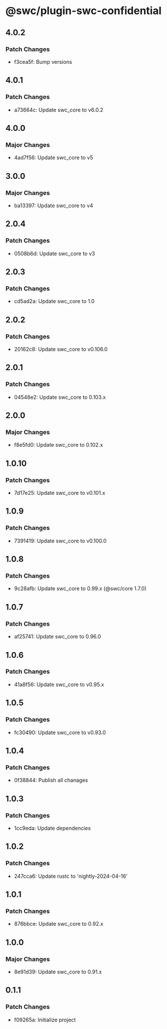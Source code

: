# @swc/plugin-swc-confidential

## 4.0.2

### Patch Changes

- f3cea5f: Bump versions

## 4.0.1

### Patch Changes

- a73664c: Update swc_core to v6.0.2

## 4.0.0

### Major Changes

- 4ad7f56: Update swc_core to v5

## 3.0.0

### Major Changes

- ba13397: Update swc_core to v4

## 2.0.4

### Patch Changes

- 0508b6d: Update swc_core to v3

## 2.0.3

### Patch Changes

- cd5ad2a: Update swc_core to 1.0

## 2.0.2

### Patch Changes

- 20162c8: Update swc_core to v0.106.0

## 2.0.1

### Patch Changes

- 04548e2: Update swc_core to 0.103.x

## 2.0.0

### Major Changes

- f8e5fd0: Update swc_core to 0.102.x

## 1.0.10

### Patch Changes

- 7d17e25: Update swc_core to v0.101.x

## 1.0.9

### Patch Changes

- 7391419: Update swc_core to v0.100.0

## 1.0.8

### Patch Changes

- 9c28afb: Update swc_core to 0.99.x (@swc/core 1.7.0)

## 1.0.7

### Patch Changes

- af25741: Update swc_core to 0.96.0

## 1.0.6

### Patch Changes

- 41a8f56: Update swc_core to v0.95.x

## 1.0.5

### Patch Changes

- fc30490: Update swc_core to v0.93.0

## 1.0.4

### Patch Changes

- 0f38844: Publish all chanages

## 1.0.3

### Patch Changes

- 1cc9eda: Update dependencies

## 1.0.2

### Patch Changes

- 247cca6: Update rustc to 'nightly-2024-04-16'

## 1.0.1

### Patch Changes

- 876bbce: Update swc_core to 0.92.x

## 1.0.0

### Major Changes

- 8e91d39: Update swc_core to 0.91.x

## 0.1.1

### Patch Changes

- f09265a: Initialize project
